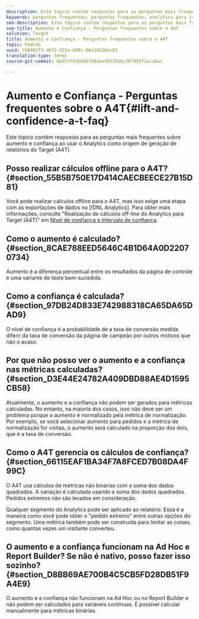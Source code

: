 ```yaml
---
description: Este tópico contém respostas para as perguntas mais frequentes sobre aumento e confiança ao usar o Analytics como origem de geração de relatórios do Target (A4T).
keywords: perguntas frequentes; perguntas frequentes; analytics para target; a4T; aumento; ad hoc; construtor de relatórios; confiança
seo-description: Este tópico contém respostas para as perguntas mais frequentes sobre aumento e confiança ao usar o Analytics como origem de geração de relatórios do Target (A4T).
seo-title: Aumento e Confiança - Perguntas frequentes sobre o A4T
solution: Target
title: Aumento e Confiança - Perguntas frequentes sobre o A4T
topic: Padrão
uuid: 7d0402f3-d6f2-422e-b69c-86e10120ac83
translation-type: tm+mt
source-git-commit: 8bd57fb3bb467d8dae50535b6c367995f2acabac

---
```



# Aumento e Confiança - Perguntas frequentes sobre o A4T{#lift-and-confidence-a-t-faq}

Este tópico contém respostas para as perguntas mais frequentes sobre aumento e confiança ao usar o Analytics como origem de geração de relatórios do Target (A4T).

## Posso realizar cálculos offline para o A4T? {#section_55B5B750E17D414CAECBEECE27B15D81}

Você pode realizar cálculos offline para o A4T, mas isso exige uma etapa com as exportações de dados no [!DNL Analytics]. Para obter mais informações, consulte &quot;Realização de cálculos off-line do Analytics para Target (A4T)&quot; em [Nível de confiança e Intervalo de confiança](../../../c-reports/conversion-rate.md#concept_0D0002A1EBDF420E9C50E2A46F36629B).

## Como o aumento é calculado? {#section_8CAE788EED5646C4B1D64A0D22070734}

Aumento é a diferença percentual entre os resultados da página de controle e uma variante de teste bem-sucedida.

## Como a confiança é calculada? {#section_97DB24D833E742988318CA65DA65DAD9}

O nível de confiança é a probabilidade de a taxa de conversão medida diferir da taxa de conversão da página de campeão por outros motivos que não o acaso.

## Por que não posso ver o aumento e a confiança nas métricas calculadas? {#section_D3E44E24782A409DBD88AE4D1595CB58}

Atualmente, o aumento e a confiança não podem ser gerados para métricas calculadas. No entanto, na maioria dos casos, isso não deve ser um problema porque o aumento é normalizado pela métrica de normalização. Por exemplo, se você selecionar aumento para pedidos e a métrica de normalização for visitas, o aumento será calculado na proporção dos dois, que é a taxa de conversão.

## Como o A4T gerencia os cálculos de confiança? {#section_66115EAF1BA34F7A8FCED7B08DA4F99C}

O A4T usa cálculos de métricas não binárias com a soma dos dados quadrados. A variação é calculada usando a soma dos dados quadrados. Pedidos extremos não são levados em consideração.

Qualquer segmento do Analytics pode ser aplicado ao relatório. Essa é a maneira como você pode obter o &quot;pedido extremo&quot; entre outras opções do segmento. Uma métrica também pode ser construída para limitar as coisas, como quantas vezes um visitante converteu.

## O aumento e a confiança funcionam na Ad Hoc e Report Builder? Se não é nativo, posso fazer isso sozinho? {#section_D8BB69AE700B4C5CB5FD28DB51F9A4E9}

O aumento e a confiança não funcionam na Ad Hoc ou no Report Builder e não podem ser calculados para variáveis contínuas. É possível calcular manualmente para métricas binárias.

